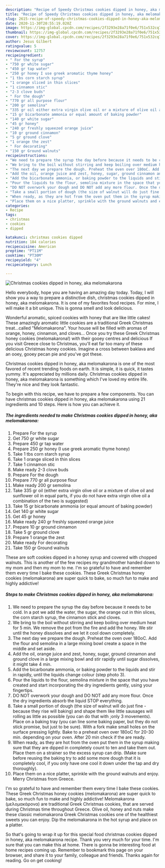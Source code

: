 ```yaml
---
description: "Recipe of Speedy Christmas cookies dipped in honey, aka melomakarona"
title: "Recipe of Speedy Christmas cookies dipped in honey, aka melomakarona"
slug: 2615-recipe-of-speedy-christmas-cookies-dipped-in-honey-aka-melomakarona
date: 2020-11-30T20:55:19.020Z
image: https://img-global.cpcdn.com/recipes/2f3293e28a71f0e6/751x532cq70/christmas-cookies-dipped-in-honey-aka-melomakarona-recipe-main-photo.jpg
thumbnail: https://img-global.cpcdn.com/recipes/2f3293e28a71f0e6/751x532cq70/christmas-cookies-dipped-in-honey-aka-melomakarona-recipe-main-photo.jpg
cover: https://img-global.cpcdn.com/recipes/2f3293e28a71f0e6/751x532cq70/christmas-cookies-dipped-in-honey-aka-melomakarona-recipe-main-photo.jpg
author: Jesus Gilbert
ratingvalue: 5
reviewcount: 12757
recipeingredient:
- " For the syrup"
- "750 gr white sugar"
- "450 gr tap water"
- "250 gr honey I use greek aromatic thyme honey"
- "1 tbs corn starch syrup"
- "1 orange sliced in thin slices"
- "1 cinnamon stic"
- "2-3 clove buds"
- " For the dough"
- "770 gr all purpose flour"
- "200 gr semolina"
- "335 gr oil either extra virgin olive oil or a mixture of olive oil and sunflower oil in equal parts if you do not have extra virgin olive oil a combination of the two is suggested"
- "15 gr bicarbonate ammonia or equal amount of baking powder"
- "140 gr white sugar"
- "45 gr honey"
- "240 gr freshly squeezed orange juice"
- "10 gr ground cinnamon"
- "5 gr ground clove"
- "1 orange the zest"
- " For decorating"
- "150 gr Ground walnuts"
recipeinstructions:
- "We need to prepare the syrup the day before because it needs to be cold. In a pot we add the water, the sugar, the orange cut in thin slices, the corn starch syrup, the cinnamon stick and cloves."
- "We bring to the boil without stirring and keep boiling over medium heat for 5 min. We remove the pot from the fire and add the honey. We stir until the honey dissolves and we let it cool down completely."
- "The next day we prepare the dough. Preheat the oven over 180oC. Add the flour and semolina in a large mixing bowl create a space in the middle and set aside."
- "Add the oil, orange juice and zest, honey, sugar, ground cinnamon and ground clove in a large mixing bowl and stir rapidly until sugar dissolves, it might take 4 min."
- "Add the bicarbonate ammonia, or baking powder to the liquids and stir in rapidly, until the liquids change colour (step photo 3)."
- "Pour the liquids to the flour, semolina mixture in the space that you have created and start incorporating the dry ingredients gently, using your fingertips."
- "DO NOT overwork your dough and DO NOT add any more flour. Once the dry ingredients absorb the liquid STOP everything."
- "Take a small portion of dough (the size of walnut will do just fine - because they rise will baking) and shape them like little sausages will rolling as little as possible (you can do that with ;only 3 movements). Place on a baking tray (you can line some baking paper, but they do not stick promise, but just to be sure). With a fork make small holes on the surface pressing lightly. Bake to a preheat oven over 180oC for 20-30 min. depending on your oven. After 20 min check if the are ready."
- "When ready, as they are hot from the oven put them in the syrup making sure that they are dipped in completely count to ten and take them out. Place them on a strainer so the excess syrup can drip. (Make sure before reusing the baking try to add some more dough that it is completely cool, if you only have one cool it down under the tap and dry thoroughly)."
- "Place them on a nice platter, sprinkle with the ground walnuts and enjoy. Merry Christmas from Greece."
categories:
- Recipe
tags:
- christmas
- cookies
- dipped

katakunci: christmas cookies dipped 
nutrition: 184 calories
recipecuisine: American
preptime: "PT11M"
cooktime: "PT30M"
recipeyield: "4"
recipecategory: Lunch

---
```



![Christmas cookies dipped in honey, aka melomakarona](https://img-global.cpcdn.com/recipes/2f3293e28a71f0e6/751x532cq70/christmas-cookies-dipped-in-honey-aka-melomakarona-recipe-main-photo.jpg)

Hello everybody, hope you are having an amazing day today. Today, I will show you a way to prepare a distinctive dish, christmas cookies dipped in honey, aka melomakarona. It is one of my favorites food recipes. For mine, I will make it a bit unique. This is gonna smell and look delicious.

Wonderful aromatic, spiced cookies with honey that are like little cakes! These amazingly aromatic little cookies are a traditional Greek Christmas treat…called &#34;Melomakarona&#34;. Your house will be filled with aromas of orange, honey, cinnamon, and cloves… Once you try these Greek Christmas honey cookies (melomakarona!) with their gooey centres and delicious If you visit Greece close to Christmas, you&#39;ll eat far too many of these delicious Christmas honey cookies. Imagine a cross between baklava and an ooey, gooey pecan pie and you&#39;ve got these.

Christmas cookies dipped in honey, aka melomakarona is one of the most favored of recent trending foods on earth. It is simple, it is quick, it tastes yummy. It's appreciated by millions daily. Christmas cookies dipped in honey, aka melomakarona is something which I've loved my entire life. They're nice and they look fantastic.


To begin with this recipe, we have to prepare a few components. You can have christmas cookies dipped in honey, aka melomakarona using 21 ingredients and 10 steps. Here is how you can achieve it.

<!--inarticleads1-->

##### The ingredients needed to make Christmas cookies dipped in honey, aka melomakarona:

1. Prepare  For the syrup
1. Get 750 gr white sugar
1. Prepare 450 gr tap water
1. Prepare 250 gr honey (I use greek aromatic thyme honey)
1. Take 1 tbs corn starch syrup
1. Take 1 orange sliced in thin slices
1. Take 1 cinnamon stic
1. Make ready 2-3 clove buds
1. Prepare  For the dough
1. Prepare 770 gr all purpose flour
1. Make ready 200 gr semolina
1. Take 335 gr oil (either extra virgin olive oil or a mixture of olive oil and sunflower oil in equal parts, if you do not have extra virgin olive oil a combination of the two is suggested)
1. Take 15 gr bicarbonate ammonia (or equal amount of baking powder)
1. Get 140 gr white sugar
1. Get 45 gr honey
1. Make ready 240 gr freshly squeezed orange juice
1. Prepare 10 gr ground cinnamon
1. Take 5 gr ground clove
1. Prepare 1 orange the zest
1. Make ready  For decorating
1. Take 150 gr Ground walnuts


These are soft cookies dipped in a honey syrup and covered with chopped walnuts. This is another of the few recipes my grandmother handed down to my mom and then my mom to me. I&#39;m so grateful to have and remember them every time I bake these cookies. These Greek Christmas honey cookies (melomakarona) are super quick to bake, so much fun to make and highly addictive! 

<!--inarticleads2-->

##### Steps to make Christmas cookies dipped in honey, aka melomakarona:

1. We need to prepare the syrup the day before because it needs to be cold. In a pot we add the water, the sugar, the orange cut in thin slices, the corn starch syrup, the cinnamon stick and cloves.
1. We bring to the boil without stirring and keep boiling over medium heat for 5 min. We remove the pot from the fire and add the honey. We stir until the honey dissolves and we let it cool down completely.
1. The next day we prepare the dough. Preheat the oven over 180oC. Add the flour and semolina in a large mixing bowl create a space in the middle and set aside.
1. Add the oil, orange juice and zest, honey, sugar, ground cinnamon and ground clove in a large mixing bowl and stir rapidly until sugar dissolves, it might take 4 min.
1. Add the bicarbonate ammonia, or baking powder to the liquids and stir in rapidly, until the liquids change colour (step photo 3).
1. Pour the liquids to the flour, semolina mixture in the space that you have created and start incorporating the dry ingredients gently, using your fingertips.
1. DO NOT overwork your dough and DO NOT add any more flour. Once the dry ingredients absorb the liquid STOP everything.
1. Take a small portion of dough (the size of walnut will do just fine - because they rise will baking) and shape them like little sausages will rolling as little as possible (you can do that with ;only 3 movements). Place on a baking tray (you can line some baking paper, but they do not stick promise, but just to be sure). With a fork make small holes on the surface pressing lightly. Bake to a preheat oven over 180oC for 20-30 min. depending on your oven. After 20 min check if the are ready.
1. When ready, as they are hot from the oven put them in the syrup making sure that they are dipped in completely count to ten and take them out. Place them on a strainer so the excess syrup can drip. (Make sure before reusing the baking try to add some more dough that it is completely cool, if you only have one cool it down under the tap and dry thoroughly).
1. Place them on a nice platter, sprinkle with the ground walnuts and enjoy. Merry Christmas from Greece.


I&#39;m so grateful to have and remember them every time I bake these cookies. These Greek Christmas honey cookies (melomakarona) are super quick to bake, so much fun to make and highly addictive! Melomakarona (μελομακάρονα) are traditional Greek Christmas cookies, that are served during Christmas time throughout Greece. Olive oil, honey and nuts make these classic melomakarona Greek Christmas cookies one of the healthiest sweets you can enjoy. Dip the melomakarona in the hot syrup and place on a platter. 

So that's going to wrap it up for this special food christmas cookies dipped in honey, aka melomakarona recipe. Thank you very much for your time. I'm sure that you can make this at home. There is gonna be interesting food at home recipes coming up. Remember to bookmark this page on your browser, and share it to your family, colleague and friends. Thanks again for reading. Go on get cooking!
